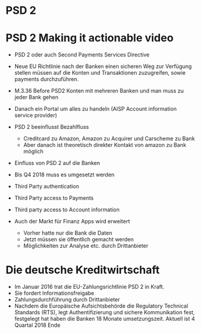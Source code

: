 PSD 2
=====

# PSD 2 Making it actionable video
* PSD 2 oder auch Second Payments Services Directive
* Neue EU Richtlinie nach der Banken einen sicheren Weg zur Verfügung stellen
müssen auf die Konten und Transaktionen zuzugreifen, sowie payments durchzuführen.
* M.3.36 Before PSD2 Konten mit mehreren Banken und man muss zu jeder Bank gehen
* Danach ein Portal um alles zu handeln 
(AISP Account information service provider)
* PSD 2 beeinflusst Bezahlfluss
	* Creditcard zu Amazon, Amazon zu Acquirer und Carscheme zu Bank
	* Aber danach ist theoretisch direkter Kontakt von amazon zu Bank möglich

* Einfluss von PSD 2 auf die Banken
* Bis Q4 2018 muss es umgesetzt werden
* Third Party authentication
* Third Party access to Payments
* Third party access to Account information

* Auch der Markt für Finanz Apps wird erweitert
	* Vorher hatte nur die Bank die Daten
	* Jetzt müssen sie öffentlich gemacht werden
	* Möglichkeiten zur Analyse etc. durch Drittanbieter

# Die deutsche Kreditwirtschaft 
* Im  Januar 2016 trat die EU-Zahlungsrichtlinie PSD 2 in Kraft. 
* Sie fordert Informationsfreigabe
* Zahlungsdurchführung durch Drittanbieter
* Nachdem die Europäische Aufsichtsbehörde die Regulatory Technical Standards 
(RTS), legt Authentifizierung und sichere Kommunikation fest, festgelegt hat 
haben die Banken 18 Monate umsetzungszeit. Aktuell ist 4 Quartal 2018 Ende



